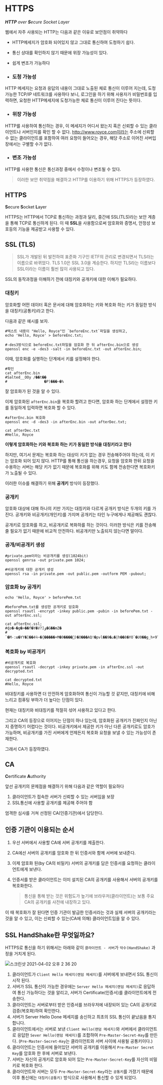 # HTTPS

***HTTP** over **S**ecure Socket Layer*

웹에서 자주 사용되는 HTTP는 다음과 같은 이유로 보안점이 취약하다

- HTTP메세지가 암호화 되어있지 않고 그대로 통신하여 도청하기 쉽다.
- 통신 상대를 확인하지 않기 때문에 위장 가능성이 있다.
- 쉽게 변조가 가능하다



- ### 도청 가능성

HTTP 메세지는 요청과 응답의 내용이 그대로 노출된 체로 통신이 이루어 지는데, 도청 가능한 TCP/IP 네트워크를 사용하다 보니, 로그인을 하기 위해 사용자가 비밀번호를 입력하면, 요청한 HTTP메세지에 도청가능한 체로 통신이 이루어 진다는 뜻이다. 

- ### 위장 가능성

HTTP를 사용하여 통신하는 경우, 이 메세지가 어디서 왔는지 혹은 신뢰할 수 있는 클라이언트나 서버인지를 확인 할 수 없다. http://www.royce.com이라는 주소에 신뢰할 수 없는 클라이언트를 포함하여 여러 요청이 들어오는 경우, 해당 주소로 이어진 서버입장에서는 구별할 수가 없다.

- ### 변조 가능성

HTTP를 사용한 통신은 통신과정 중에서 수정이나 변조될 수 있다.

>이러한 보안 취약점을 해결하고 HTTP를 이용하기 위해 HTTPS가 등장하였다.



## HTTPS

**S**ecure **S**ocket **L**ayer

HTTPS는 HTTP에서 TCP로 통신하는 과정과 달리, 중간에 SSL(TLS)라는 보안 계층을 통해 TCP로 통신하게 된다. 이 때 **SSL**을 사용함으로써 암호화와 증명서, 안정성 보호등의 기능을 제공받고 사용할 수 있다.



## SSL (TLS)

>SSL가 개발된 뒤 발전하여 표준화 기구인 IETF의 관리로 변경되면서 TLS라는 이름으로 바뀌었다. 
>TLS 1.0은 SSL 3.0을 계승한다.
>하지만 TLS라는 이름보다 SSL이라는 이름이 훨씬 많이 사용되고 있다.

SSL의 동작과정을 이해하기 전에 대칭키와 공개키에 대한 이해가 필요하다.



### 대칭키

암호화할 어떤 데이터 혹은 문서에 대해 암호화하는 키와 복호화 하는 키가 동일한 방식을 대칭키(공통키)라고 한다.

다음과 같은 예시를 보자.

```shell
#텍스트 내용이 "Hello, Royce"인 `beforeEnc.txt`파일을 생성하고,
echo 'Hello, Royce' > beforeEnc.txt;
```

```shell
#-des3방식으로 beforeEnc.txt파일을 암호화 한 뒤 afterEnc.bin으로 생성
openssl enc -e -des3 -salt -in beforeEnc.txt -out afterEnc.bin;
```

이때, 암호화를 실행하는 단계에서 키를 설정해야 한다.

```shell
#확인
cat afterEnc.bin
#Salted__OOy /��t��
#                 �P)���~�%
```

잘 암호화가 된 것을 알 수 있다.

이제 암호화된  `afterEnc.bin`을 복호화 할려고 한다면, 암호화 하는 단계에서 설정한 키를 동일하게 입력하면 복호화 할 수 있다.

```shell
#afterEnc.bin 복호화
openssl enc -d -des3 -in afterEnc.bin -out afterDec.txt;

cat afterDec.txt
#Hello, Royce
```

**이렇게 암호화하는 키와 복호화 하는 키가 동일한 방식을 대칭키라고 한다**

하지만, 여기서 문제는 복호화 하는 대상이 키가 없는 경우 전송해주어야 하는데, 이  키는 암호화 되어 있지 않다. HTTP를 통해 통신을 하는경우, 요청을 암호화 한뒤 요청을 수용하는 서버는 해당 키가 없기 때문에 복호화를 위해 키도 함께 전송한다면 복호화키가 노출될 수 있다.

이러한 이슈를 해결하기 위해 **공개키** 방식이 등장했다.

### 공개키

암호화 대상에 대해 하나의 키만 가지는 대칭키와 다르게 공개키 방식은 두개의 키를 가진다. 공개키와 비공개키(개인키)를 가지며 공개키는 타인 누구에게나 제공해도 괜찮다.

공개키로 암호화를 하고, 비공개키로 복화하를 하는 것이다. 이러한 방식은 키를 전송해줄 필요가 없기 때문에 비교적 안전하다. 비공개키만 노출되지 않는다면 말이다.

### 공개/비공개키 생성

```shell
#private.pem이라는 비공개키를 생성(1024bit)
openssl genrsa -out private.pem 1024;

#비공개키에 대한 공개키 생성
openssl rsa -in private.pem -out public.pem -outform PEM -pubout;
```



### 암호화 by 공개키

```shell
echo 'Hello, Royce' > beforePem.txt

#beforePem.txt를 생성한 공개키로 암호화
openssl rsautl -encrypt -inkey public.pem -pubin -in beforePem.txt -out afterEnc.ssl;

cat afterEnc.ssl;
#ɖo�~�g�>��f�Y�V?]ؤ�G��mZ�
#                         `�M-:ա�YY�]��4ӵ~�{�����+M�޼����9)�O���AQǃ�pvl��9�ٿ�|h��8�YO`�U0��g_h+9T�Qe&%
```



### 복호화 by 비공개키

```shell
#비공개키로 복호화
openssl rsautl -decrypt -inkey private.pem -in afterEnc.ssl -out decrypted.txt

cat decrypted.txt
#Hello, Royce
```

비대칭키를 사용하면 더 안전하게 암호화하여 통신이 가능할 것 같지만, 대칭키에 비해 느리고 컴퓨팅 부하가 더 높다는 단점이 있다.

현재는 대칭키와 비대칭키를 적절히 섞어 사용하고 있다고 한다.

그리고 CA의 등장으로 이어지는 단점이 하나 있는데, 암호화된 공개키가 진짜인지 아닌지 증명하기 어렵다는 것이다. 비공개키에서 제공한 키가 아닌 다른 공개키로도 암호가 가능하며, 비공개키를 가진 서버에게 언제든지 복호화 요청을 보낼 수 있는 가능성이 존재한다.

그래서 CA가 등장하였다.

## CA

**C**ertificate **A**uthority

앞선 공개키의 문제점을 해결하기 위해 다음과 같은 역할이 필요하다

1. 클라이언트가 접속한 서버가 신뢰할 수 있는 서버임을 보장
2. SSL통신에 사용할 공개키를 제공해 주어야 함

엄격한 심사를 거쳐 선정된 CA(인증기관)에서 담당한다. 



## 인증 기관이 이용되는 순서

1. 우선 서버에서 사용할 CA에 서버 공개키를 제출한다.

2. CA에선 서버의 공개키를 암호화 한 뒤 인증서와 함께 서버에 보내준다.

3. 이제 암호화 된(by CA의 비밀키) 서버의 공개키를 담은 인증서를 요청하는 클라이언트에게 보낸다.

4. 인증서를 받은 클라이언트는 이미 설치된 CA의 공개키를 사용해서 서버의 공개키를 복호화한다. 

   > 통신을 통해 받는 것은 위험도가 높기에 브라우저(클라이언트)는 보통 주요 CA의 공개키를 사전에 내장하고 있다.

   

이 때 복호화가 잘 된다면 인증 기관이 발급한 인증서라는 것과 실제 서버의 공개키라는 것을 알 수 있고, 이는 신뢰할 수 있는(CA에 의해) 클라이언트임을 알 수 있다.

 

## SSL HandShake란 무엇일까요?

HTTPS로 통신을 하기 위해서는 아래와 같이 `클라이언트 - 서버`가 `악수(HandShake)` 과정을 거치게 된다.

![스크린샷 2021-04-02 오후 2 36 20](https://user-images.githubusercontent.com/45676906/113384353-cd29ba80-93c0-11eb-86d6-aab11253327a.png)

 

1. 클라이언트가 `Client Hello 메세지(랜덤 메세지)`를 서버에게 보내면서 SSL 통신이 시작 된다.
2. 서버가 SSL 통신이 가능한 경우에는 `Server Hello 메세지(랜덤 메세지)`로 응답하여 통신 가능하다는 것을 알리고, 서버가 Certificate(인증서)를 클라이언트에게 전송한다. 
3. 클라이언트는 서버로부터 받은 인증서를 브라우저에 내장되어 있는 CA의 공개키로 검증(복호화)하여 확인한다.
4. 서버가 Server Hello Done 메세지를 송신하고 최초의 SSL 통신이 끝났음을 통지합니다. 
5. 클라이언트에서는 서버로 보낸 `Client Hello(랜덤 메세지)`와 서버에서 클라이언트로 응답한 `Sever Hello(랜덤 메세지)`를 조합하여 `Pre-Master-Secret-Key`를 만든다.
   (`Pre-Master-Secret-Key`는 클라이언트와 서버 사이에 사용될 공통키이다.)
6. 클라이언트는 인증서에 들어있던 서버의 공개키를 이용해서 `Pre-Master Secret Key`를 암호화 한 후에 서버로 보낸다.
7. 서버는 자신의 공개키로 암호화 되어 있는 `Pre-Master-Secret-Key`를 자신의 비밀키로 복호화 한다.
8. 클라이언트와 서버는 모두 `Pre-Master-Secret-Key`라는 `공통키`를 가졌기 때문에 이후 통신에는 `대칭키(공통키)` 방식으로 사용해서 통신할 수 있게 되었다.
